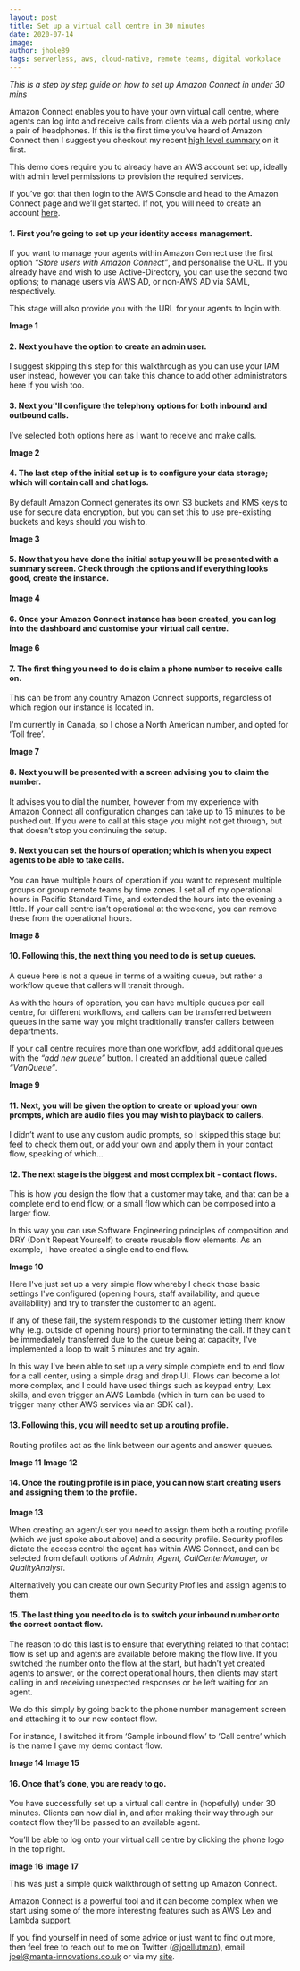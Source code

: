 ```yaml
---
layout: post
title: Set up a virtual call centre in 30 minutes
date: 2020-07-14
image: 
author: jhole89
tags: serverless, aws, cloud-native, remote teams, digital workplace
---
```


*This is a step by step guide on how to set up Amazon Connect in under 30 mins*

Amazon Connect enables you to have your own virtual call centre, where agents can log into and receive calls from 
clients via a web portal using only a pair of headphones. If this is the first time you’ve heard of Amazon Connect then I suggest you checkout 
my recent [high level summary](https://manta-innovations.co.uk/2020/06/30/Interested-in-a-virtual-call-centre-Try-AWS-Connect/) on it first.

This demo does require you to already have an AWS account set up, ideally with admin level permissions to provision the required services. 

If you’ve got that then login to the AWS Console and head to the Amazon Connect page and we’ll get started. If not, you will need 
to create an account [here](https://signin.aws.amazon.com/signin?redirect_uri=https%3A%2F%2Fportal.aws.amazon.com%2Fbilling%2Fsignup%2Fresume&client_id=signup).

#### 1. First you’re going to set up your identity access management. 

If you want to manage your agents within Amazon Connect use the first option *“Store users with Amazon Connect”*, and personalise the URL. 
If you already have and wish to use Active-Directory, you can use the second two options; to manage users via AWS AD, or non-AWS AD via SAML, respectively. 

This stage will also provide you with the URL for your agents to login with.

**Image 1**

#### 2. Next you have the option to create an admin user. 

   I suggest skipping this step for this walkthrough as you can use your IAM user instead, 
   however you can take this chance to add other administrators here if you wish too.

#### 3. Next you’'ll configure the telephony options for both inbound and outbound calls. 

   I’ve selected both options here as I want to receive and make calls.

**Image 2**

#### 4. The last step of the initial set up is  to configure your data storage; which will contain call and chat logs.

   By default Amazon Connect generates its own S3 buckets and KMS keys to use for secure data encryption, 
   but you can set this to use pre-existing buckets and keys should you wish to.

**Image 3**

#### 5. Now that you have done the initial setup you will be presented with a summary screen.  Check through the options and if everything looks good, create the instance.

**Image 4**

#### 6. Once your Amazon Connect instance has been created,  you can log into the dashboard and customise your virtual call centre. 

**Image 6**

#### 7. The first thing you need to do is claim a phone number to receive calls on. 

   This can be from any country Amazon Connect supports, regardless of which region our instance is located in. 

   I'm currently in Canada, so I chose a North American number, and opted for ‘Toll free’.

**Image 7**

#### 8. Next you will be presented with a screen advising you to claim the number. 

   It advises you to dial the number, however from my experience with Amazon Connect all configuration changes can take up to 15 minutes to be pushed out. 
   If you were to call at this stage you might not get through, but that doesn’t stop you continuing the setup.

#### 9. Next you can set the hours of operation; which is when you expect agents to be able to take calls.

   You can have multiple hours of operation if you want to represent multiple groups or group remote teams by time zones. 
   I set all of my operational hours in Pacific Standard Time, and extended the hours into the evening a little. 
   If your call centre isn’t operational at the weekend, you can remove these from the operational hours.

**Image 8**

#### 10. Following this, the next thing you need to do is set up queues. 

   A queue here is not a queue in terms of a waiting queue, but rather a workflow queue that callers will transit through. 

   As with the hours of operation, you can have multiple queues per call centre, for different workflows, 
   and callers can be transferred between queues in the same way you might traditionally transfer callers between departments.

   If your call centre requires more than one workflow, add additional queues with the *“add new queue”* button. I created an additional queue called *“VanQueue”*.

**Image 9**

#### 11. Next, you will be given the option to create or upload your own prompts, which are audio files you may wish to playback to callers.

   I didn’t want to use any custom audio prompts, so I skipped this stage but feel to check them out, 
   or add your own and apply them in your contact flow, speaking of which...

#### 12. The next stage is the biggest and most complex bit - contact flows.

   This is how you design the flow that a customer may take, and that can be a complete end to end flow, or a small flow which can be composed into a larger flow. 

   In this way you can use Software Engineering principles of composition and DRY (Don't Repeat Yourself) to create reusable flow elements. 
   As an example, I have created a single end to end flow.

**Image 10**

   Here I've just set up a very simple flow whereby I check those basic settings 
   I've configured (opening hours, staff availability, and queue availability) and try to transfer the customer to an agent. 

   If any of these fail, the system responds to the customer letting them know why (e.g. outside of opening hours) prior to terminating the call. 
   If they can't be immediately transferred due to the queue being at capacity, I've implemented a loop to wait 5 minutes and try again.

   In this way I've been able to set up a very simple complete end to end flow for a call center, using a simple drag and drop UI. 
   Flows can become a lot more complex, and I could have used things such as keypad entry, Lex skills, and even trigger an AWS Lambda 
   (which in turn can be used to trigger many other AWS services via an SDK call).

#### 13. Following this, you will need to set up a routing profile. 

Routing profiles act as the link between our agents and answer queues.

**Image 11**
**Image 12**

#### 14. Once the routing profile is in place, you can now start creating users and assigning them to the profile.

**Image 13**

   When creating an agent/user you need to assign them both a routing profile (which we just spoke about above) and a security profile. 
   Security profiles dictate the access control the agent has within AWS Connect, and can be selected from default options of *Admin, 
   Agent, CallCenterManager, or QualityAnalyst*.

   Alternatively you can create our own Security Profiles and assign agents to them.

#### 15. The last thing you need to do is to switch your inbound number onto the correct contact flow. 

   The reason to do this last is to ensure that everything related to that contact flow is set up and agents are available before making the flow live. 
   If you switched the number onto the flow at the start, but hadn’t yet created agents to answer, or the correct operational hours, 
   then clients may start calling in and receiving unexpected responses or be left waiting for an agent.

   We do this simply by going back to the phone number management screen and attaching it to our new contact flow.

   For instance, I switched it from ‘Sample inbound flow’ to ‘Call centre’ which is the name I gave my demo contact flow.

**Image 14**
**Image 15**

#### 16. Once that’s done, you are ready to go. 

   You have successfully set up a virtual call centre in (hopefully) under 30 minutes. Clients can now dial in, 
   and after making their way through our contact flow they’ll be passed to an available agent.

   You’ll be able to log onto your virtual call centre by clicking the phone logo in the top right.

**image 16**
**image 17**

This was just a simple quick walkthrough of setting up Amazon Connect.

Amazon Connect is a powerful tool and it can become complex when we start using some of the more interesting features such as AWS Lex and Lambda support.

If you find yourself in need of some advice or just want to find out more, then feel free to reach out to me on Twitter ([@joellutman](https://twitter.com/joellutman)), 
email [joel@manta-innovations.co.uk](mailto:joel@manta-innovations.co.uk) or via my [site](http://manta-innovations.co.uk/). 









